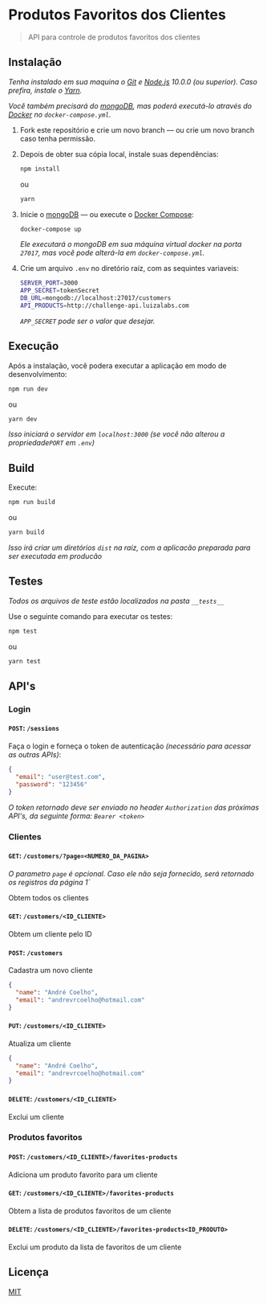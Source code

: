 # Produtos Favoritos dos Clientes

> API para controle de produtos favoritos dos clientes

## Instalação

_Tenha instalado em sua maquina o [Git](http://git-scm.com/) e [Node.js](http://nodejs.org/) 10.0.0 (ou superior). Caso prefira, instale o [Yarn](https://yarnpkg.com/)._

_Você também precisará do [mongoDB](https://www.mongodb.com/), mas poderá executá-lo através do [Docker](https://www.docker.com/) no `docker-compose.yml`._

1. Fork este repositório e crie um novo branch — ou crie um novo branch caso tenha permissão.

2. Depois de obter sua cópia local, instale suas dependências:

   ```sh
   npm install
   ```

   ou

   ```sh
   yarn
   ```

3. Inicie o [mongoDB](https://www.mongodb.com/) — ou execute o [Docker Compose](https://docs.docker.com/compose/):

   ```sh
   docker-compose up
   ```

   _Ele executará o mongoDB em sua máquina virtual docker na porta `27017`, mas você pode alterá-la em `docker-compose.yml`._

4. Crie um arquivo `.env` no diretório raiz, com as sequintes variaveis:

   ```sh
   SERVER_PORT=3000
   APP_SECRET=tokenSecret
   DB_URL=mongodb://localhost:27017/customers
   API_PRODUCTS=http://challenge-api.luizalabs.com
   ```

   _`APP_SECRET` pode ser o valor que desejar._

## Execução

Após a instalação, você podera executar a aplicação em modo de desenvolvimento:

```sh
npm run dev
```

ou

```sh
yarn dev
```

_Isso iniciará o servidor em `localhost:3000` (se você não alterou a propriedade`PORT` em `.env`)_

## Build

Execute:

```sh
npm run build
```

ou

```sh
yarn build
```

_Isso irá criar um diretórios `dist` na raiz, com a aplicacão preparada para ser executada em producão_

## Testes

_Todos os arquivos de teste estão localizados na pasta `__tests__`_

Use o seguinte comando para executar os testes:

```sh
npm test
```

ou

```sh
yarn test
```

## API's

### Login

#### `POST`: `/sessions`

Faça o login e forneça o token de autenticação _(necessário para acessar as outras APIs)_:

```json
{
  "email": "user@test.com",
  "password": "123456"
}
```

_O token retornado deve ser enviado no header `Authorization` das próximas API's, da seguinte forma: `Bearer <token>`_

### Clientes

#### `GET`: `/customers/?page=<NUMERO_DA_PAGINA>`

_O parametro `page` é opcional. Caso ele não seja fornecido, será retornado os registros da página 1`_

Obtem todos os clientes

#### `GET`: `/customers/<ID_CLIENTE>`

Obtem um cliente pelo ID

#### `POST`: `/customers`

Cadastra um novo cliente

```json
{
  "name": "André Coelho",
  "email": "andrevrcoelho@hotmail.com"
}
```

#### `PUT`: `/customers/<ID_CLIENTE>`

Atualiza um cliente

```json
{
  "name": "André Coelho",
  "email": "andrevrcoelho@hotmail.com"
}
```

#### `DELETE`: `/customers/<ID_CLIENTE>`

Exclui um cliente

### Produtos favoritos

#### `POST`: `/customers/<ID_CLIENTE>/favorites-products`

Adiciona um produto favorito para um cliente

#### `GET`: `/customers/<ID_CLIENTE>/favorites-products`

Obtem a lista de produtos favoritos de um cliente

#### `DELETE`: `/customers/<ID_CLIENTE>/favorites-products<ID_PRODUTO>`

Exclui um produto da lista de favoritos de um cliente

## Licença

[MIT](https://opensource.org/licenses/MIT)
